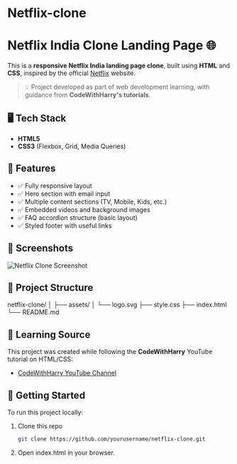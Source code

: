 # Netflix-clone
# Netflix India Clone Landing Page 🌐

This is a **responsive Netflix India landing page clone**, built using **HTML** and **CSS**, inspired by the official [Netflix](https://www.netflix.com/in/) website.

> 💡 Project developed as part of web development learning, with guidance from **CodeWithHarry's tutorials**.

## 🖥️ Tech Stack

- **HTML5**
- **CSS3** (Flexbox, Grid, Media Queries)

## 🎯 Features

- ✅ Fully responsive layout
- ✅ Hero section with email input
- ✅ Multiple content sections (TV, Mobile, Kids, etc.)
- ✅ Embedded videos and background images
- ✅ FAQ accordion structure (basic layout)
- ✅ Styled footer with useful links

## 📸 Screenshots

![Netflix Clone Screenshot](./screenshots/netflix-clone.png)

## 📁 Project Structure

netflix-clone/
│
├── assets/
│ └── logo.svg
├── style.css
├── index.html
└── README.md


## 🧠 Learning Source

This project was created while following the **CodeWithHarry** YouTube tutorial on HTML/CSS:
- [CodeWithHarry YouTube Channel](https://www.youtube.com/c/CodeWithHarry)

## 🚀 Getting Started

To run this project locally:

1. Clone this repo  
   ```bash
   git clone https://github.com/yourusername/netflix-clone.git

2. Open index.html in your browser.